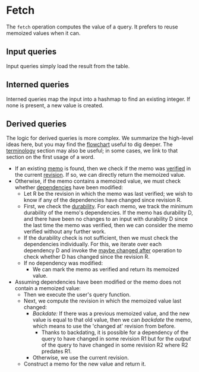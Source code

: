 # Fetch

The `fetch` operation computes the value of a query. It prefers to reuse memoized values when it can.

## Input queries

Input queries simply load the result from the table.

## Interned queries

Interned queries map the input into a hashmap to find an existing integer. If none is present, a new value is created.

## Derived queries

The logic for derived queries is more complex. We summarize the high-level ideas here, but you may find the [flowchart](./derived_flowchart.md) useful to dig deeper. The [terminology](./terminology.md) section may also be useful; in some cases, we link to that section on the first usage of a word.

* If an existing [memo] is found, then we check if the memo was [verified] in the current [revision]. If so, we can directly return the memoized value.
* Otherwise, if the memo contains a memoized value, we must check whether [dependencies] have been modified:
    * Let R be the revision in which the memo was last verified; we wish to know if any of the dependencies have changed since revision R.
    * First, we check the [durability]. For each memo, we track the minimum durability of the memo's dependencies. If the memo has durability D, and there have been no changes to an input with durability D since the last time the memo was verified, then we can consider the memo verified without any further work.
    * If the durability check is not sufficient, then we must check the dependencies individually. For this, we iterate over each dependency D and invoke the [maybe changed after](./maybe_changed_after.md) operation to check whether D has changed since the revision R.
    * If no dependency was modified:
        * We can mark the memo as verified and return its memoized value.
* Assuming dependencies have been modified or the memo does not contain a memoized value:
    * Then we execute the user's query function.
    * Next, we compute the revision in which the memoized value last changed:
        * *Backdate:* If there was a previous memoized value, and the new value is equal to that old value, then we can *backdate* the memo, which means to use the 'changed at' revision from before.
            * Thanks to backdating, it is possible for a dependency of the query to have changed in some revision R1 but for the *output* of the query to have changed in some revision R2 where R2 predates R1.
        * Otherwise, we use the current revision.
    * Construct a memo for the new value and return it.

[durability]: ./terminology/durability.md
[backdate]: ./terminology/backdate.md
[dependency]: ./terminology/dependency.md
[dependencies]: ./terminology/dependency.md
[memo]: ./terminology/memo.md
[revision]: ./terminology/revision.md
[verified]: ./terminology/verified.md